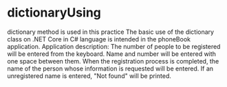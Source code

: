 # dictionaryUsing
dictionary method is used in this practice
The basic use of the dictionary class on .NET Core in C# language is intended in the phoneBook application.
Application description:
The number of people to be registered will be entered from the keyboard.
Name and number will be entered with one space between them.
When the registration process is completed, the name of the person whose information is requested will be entered. If an unregistered name is entered, "Not found" will be printed.
